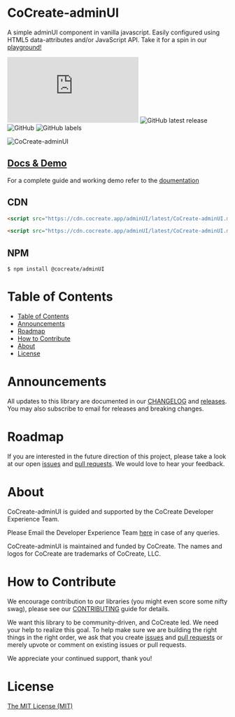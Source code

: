 # CoCreate-adminUI

A simple adminUI component in vanilla javascript. Easily configured using HTML5 data-attributes and/or JavaScript API. Take it for a spin in our [playground!](https://cocreate.app/docs/adminUI)

![GitHub file size in bytes](https://img.shields.io/github/size/CoCreate-app/CoCreate-adminUI/dist/CoCreate-adminUI.min.js?label=minified%20size&style=for-the-badge)
![GitHub latest release](https://img.shields.io/github/v/release/CoCreate-app/CoCreate-adminUI?style=for-the-badge)
![GitHub](https://img.shields.io/github/license/CoCreate-app/CoCreate-adminUI?style=for-the-badge)
![GitHub labels](https://img.shields.io/github/labels/CoCreate-app/CoCreate-adminUI/help%20wanted?style=for-the-badge)

![CoCreate-adminUI](https://cdn.cocreate.app/docs/CoCreate-adminUI.gif)

## [Docs & Demo](https://cocreate.app/docs/adminUI)

For a complete guide and working demo refer to the [doumentation](https://cocreate.app/docs/adminUI)

## CDN

```html
<script src="https://cdn.cocreate.app/adminUI/latest/CoCreate-adminUI.min.js"></script>
```

```html
<script src="https://cdn.cocreate.app/adminUI/latest/CoCreate-adminUI.min.css"></script>
```

## NPM

```shell
$ npm install @cocreate/adminUI
```

# Table of Contents

- [Table of Contents](#table-of-contents)
- [Announcements](#announcements)
- [Roadmap](#roadmap)
- [How to Contribute](#how-to-contribute)
- [About](#about)
- [License](#license)

<a name="announcements"></a>

# Announcements

All updates to this library are documented in our [CHANGELOG](https://github.com/CoCreate-app/CoCreate-adminUI/blob/master/CHANGELOG.md) and [releases](https://github.com/CoCreate-app/CoCreate-adminUI/releases). You may also subscribe to email for releases and breaking changes.

<a name="roadmap"></a>

# Roadmap

If you are interested in the future direction of this project, please take a look at our open [issues](https://github.com/CoCreate-app/CoCreate-adminUI/issues) and [pull requests](https://github.com/CoCreate-app/CoCreate-adminUI/pulls). We would love to hear your feedback.

<a name="about"></a>

# About

CoCreate-adminUI is guided and supported by the CoCreate Developer Experience Team.

Please Email the Developer Experience Team [here](mailto:develop@cocreate.app) in case of any queries.

CoCreate-adminUI is maintained and funded by CoCreate. The names and logos for CoCreate are trademarks of CoCreate, LLC.

<a name="contribute"></a>

# How to Contribute

We encourage contribution to our libraries (you might even score some nifty swag), please see our [CONTRIBUTING](https://github.com/CoCreate-app/CoCreate-adminUI/blob/master/CONTRIBUTING.md) guide for details.

We want this library to be community-driven, and CoCreate led. We need your help to realize this goal. To help make sure we are building the right things in the right order, we ask that you create [issues](https://github.com/CoCreate-app/CoCreate-adminUI/issues) and [pull requests](https://github.com/CoCreate-app/CoCreate-adminUI/pulls) or merely upvote or comment on existing issues or pull requests.

We appreciate your continued support, thank you!

# License

[The MIT License (MIT)](https://github.com/CoCreate-app/CoCreate-adminUI/blob/master/LICENSE)
